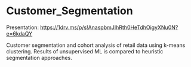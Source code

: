 # Customer_Segmentation

Presentation: https://1drv.ms/p/s!AnaspbmJIhRth0HeTdhOigyXNu0N?e=6kdaQY

Customer segmentation and cohort analysis of retail data using k-means clustering. Results of unsupervised ML is compared to heuristic segmentation approaches.
